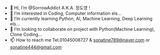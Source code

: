 - 👋 Hi, I’m @SorrowAddict A.K.A. 정도영 !
- 👀 I’m interested in Coding, Computer information els...
- 🌱 I’m currently learning Python, AI, Machine Learning, Deep Learning els...
- 💞️ I’m looking to collaborate on project with Python(Machine Learning), Clone Coding...
- 📫 How to reach me Tel.01045008727 & sonatine789@naver.com or sonatine444@gmail.com

<!---
SorrowAddict/SorrowAddict is a ✨ special ✨ repository because its `README.md` (this file) appears on your GitHub profile.
You can click the Preview link to take a look at your changes.
--->
